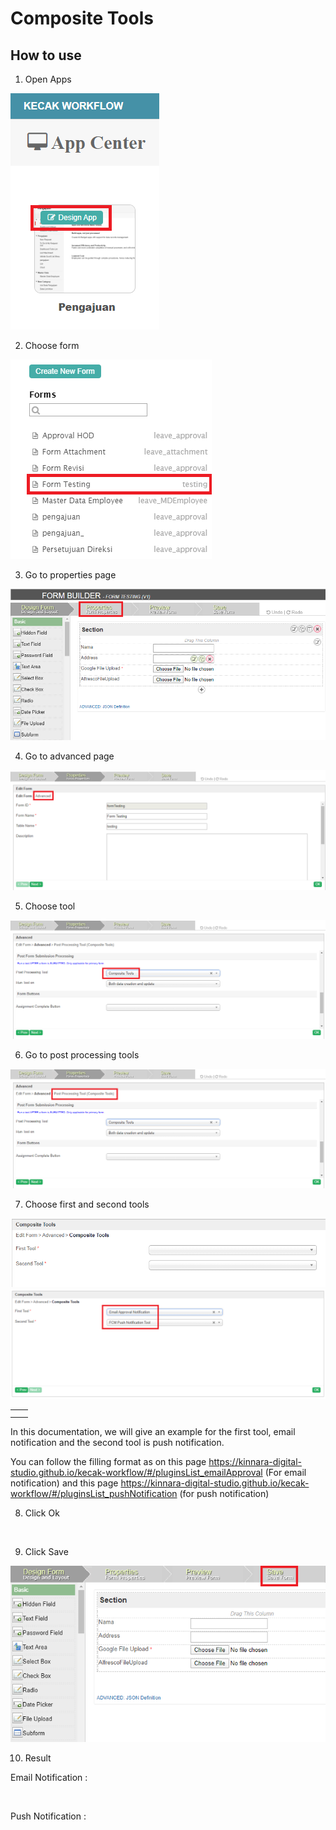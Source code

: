 # Composite Tools

## How to use

1. Open Apps

<img src="https://raw.githubusercontent.com/kinnara-digital-studio/kecak-workflow/master/docs/assets/compositeTool_openApps.png" alt="" />


2. Choose form

<img src="https://raw.githubusercontent.com/kinnara-digital-studio/kecak-workflow/master/docs/assets/compositeTool_chooseForm.png" alt="" />


3. Go to properties page

<img src="https://raw.githubusercontent.com/kinnara-digital-studio/kecak-workflow/master/docs/assets/compositeTool_properties.png" alt="" />


4. Go to advanced page

<img src="https://raw.githubusercontent.com/kinnara-digital-studio/kecak-workflow/master/docs/assets/compositeTool_propertiesAdvanced.png" alt="" />


5. Choose tool

<img src="https://raw.githubusercontent.com/kinnara-digital-studio/kecak-workflow/master/docs/assets/compositeTool_toolsChoosed.png" alt="" />


6. Go to post processing tools

<img src="https://raw.githubusercontent.com/kinnara-digital-studio/kecak-workflow/master/docs/assets/compositeTool_processingTools.png" alt="" />


7. Choose first and second tools

<img src="https://raw.githubusercontent.com/kinnara-digital-studio/kecak-workflow/master/docs/assets/compositeTool_compositeTools.png" alt="" />

<img src="https://raw.githubusercontent.com/kinnara-digital-studio/kecak-workflow/master/docs/assets/compositeTool_compositeToolsFill.png" alt="" />

|||
|-|-|
|||
|||


In this documentation, we will give an example for the first tool, email notification and the second tool is push notification.

You can follow the filling format as on this page https://kinnara-digital-studio.github.io/kecak-workflow/#/pluginsList_emailApproval (For email notification)
and this page https://kinnara-digital-studio.github.io/kecak-workflow/#/pluginsList_pushNotification (for push notification)


8. Click Ok

<img src="https://raw.githubusercontent.com/kinnara-digital-studio/kecak-workflow/master/docs/assets/.png" alt="" />


9. Click Save

<img src="https://raw.githubusercontent.com/kinnara-digital-studio/kecak-workflow/master/docs/assets/compositeTool_save.png" alt="" />


10. Result

Email Notification :

<img src="https://raw.githubusercontent.com/kinnara-digital-studio/kecak-workflow/master/docs/assets/.png" alt="" />

Push Notification :

<img src="https://raw.githubusercontent.com/kinnara-digital-studio/kecak-workflow/master/docs/assets/.png" alt="" />

